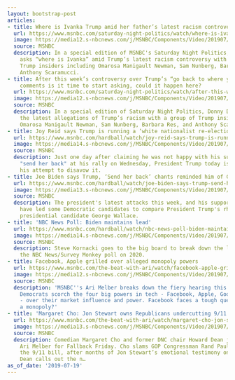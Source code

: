 ```yaml
---
layout: bootstrap-post
articles:
- title: Where is Ivanka Trump amid her father’s latest racism controversy?
  url: https://www.msnbc.com/saturday-night-politics/watch/where-is-ivanka-trump-amid-her-father-s-latest-racism-controversy-64184901598
  image: https://media12.s-nbcnews.com/j/MSNBC/Components/Video/201907/d_blk_still.nbcnews-fp-1200-630.jpg
  source: MSNBC
  description: In a special edition of MSNBC's Saturday Night Politics, Donny Deutsch
    asks “where is Ivanka” amid Trump’s latest racism controversy with a group of
    Trump insiders including Omarosa Manigault Newman, Sam Nunberg, Barbara Res, and
    Anthony Scaramucci.
- title: After this week’s controversy over Trump’s “go back to where you came from”
    comments is it time to start asking, could it happen here?
  url: https://www.msnbc.com/saturday-night-politics/watch/after-this-week-s-controversy-over-trump-s-go-back-to-where-you-came-from-comments-is-it-time-to-start-asking-could-it-happen-here-64184389641
  image: https://media12.s-nbcnews.com/j/MSNBC/Components/Video/201907/a_blk_still.nbcnews-fp-1200-630.jpg
  source: MSNBC
  description: In a special edition of Saturday Night Politics, Donny Deutsch talks
    the latest allegations of Trump’s racism with a group of Trump insiders including
    Omarosa Manigault Newman, Sam Nunberg, Barbara Res, and Anthony Scaramucci.
- title: Joy Reid says Trump is running a ‘white nationalist re-election campaign’
  url: https://www.msnbc.com/hardball/watch/joy-reid-says-trump-is-running-a-white-nationalist-re-election-campaign-64182853584
  image: https://media14.s-nbcnews.com/j/MSNBC/Components/Video/201907/n_hardball_joy1_190719_1920x1080.nbcnews-fp-1200-630.jpg
  source: MSNBC
  description: Just one day after claiming he was not happy with his supporters chanting
    "send her back" at his rally on Wednesday, President Trump today is walking back
    his attempt to disavow it.
- title: Joe Biden says Trump, ‘Send her back’ chants reminded him of George Wallace
  url: https://www.msnbc.com/hardball/watch/joe-biden-says-trump-send-her-back-chants-reminded-him-of-george-wallace-64180805997
  image: https://media13.s-nbcnews.com/j/MSNBC/Components/Video/201907/n_hardball_wallace_190719_1920x1080.nbcnews-fp-1200-630.jpg
  source: MSNBC
  description: The president's latest attacks this week, and his supporters' reaction,
    have led some Democratic candidates to compare President Trump's rhetoric to 1968
    presidential candidate George Wallace.
- title: 'NBC News Poll: Biden maintains lead'
  url: https://www.msnbc.com/hardball/watch/nbc-news-poll-biden-maintains-lead-64180805981
  image: https://media14.s-nbcnews.com/j/MSNBC/Components/Video/201907/n_hardball_steve_190719_1920x1080.nbcnews-fp-1200-630.jpg
  source: MSNBC
  description: Steve Kornacki goes to the big board to break down the latest from
    the NBC News/Survey Monkey poll on 2020.
- title: Facebook, Apple grilled over alleged monopoly powers
  url: https://www.msnbc.com/the-beat-with-ari/watch/facebook-apple-grilled-over-alleged-monopoly-powers-64182341955
  image: https://media12.s-nbcnews.com/j/MSNBC/Components/Video/201907/n_ari_eblock_190719_1920x1080.nbcnews-fp-1200-630.jpg
  source: MSNBC
  description: 'MSNBC''s Ari Melber breaks down the fiery hearing this week where
    Democrats scorch the four big powers in tech - Facebook, Apple, Google and Amazon
    - over their market influence and power. Facebook faces a tough question: is it
    a monopoly?'
- title: 'Margaret Cho: Jon Stewart owns Republicans undercutting 9/11 victims'
  url: https://www.msnbc.com/the-beat-with-ari/watch/margaret-cho-jon-stewart-owns-republicans-undercutting-9-11-victims-64181317958
  image: https://media13.s-nbcnews.com/j/MSNBC/Components/Video/201907/n_ari_fallback_190719_1920x1080.nbcnews-fp-1200-630.jpg
  source: MSNBC
  description: Comedian Margaret Cho and former DNC chair Howard Dean join MSNBC's
    Ari Melber for Fallback Friday. Cho slams GOP Congressman Rand Paul for blocking
    the 9/11 bill, after months of Jon Stewart’s emotional testimony on Capitol Hill.  Howard
    Dean calls out the n…
as_of_date: '2019-07-19'
---
```


